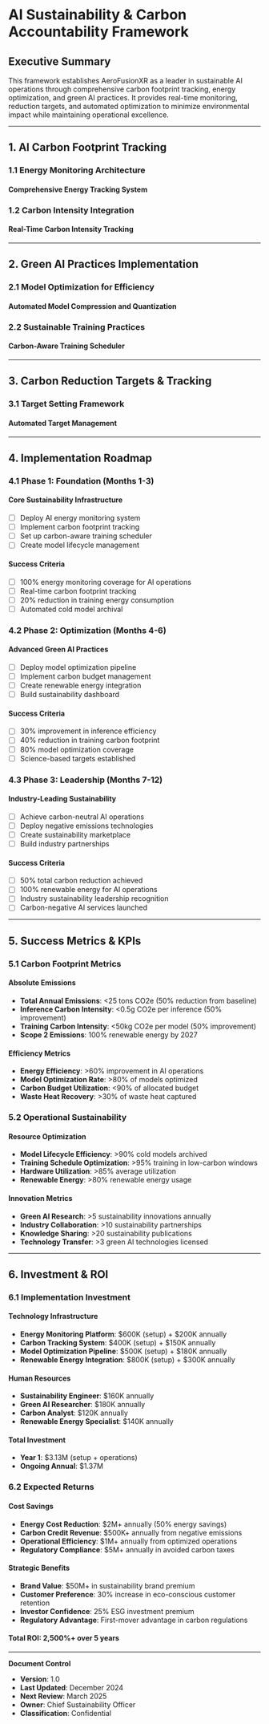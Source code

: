 # AI Sustainability & Carbon Accountability Framework

## Executive Summary

This framework establishes AeroFusionXR as a leader in sustainable AI operations through comprehensive carbon footprint tracking, energy optimization, and green AI practices. It provides real-time monitoring, reduction targets, and automated optimization to minimize environmental impact while maintaining operational excellence.

---

## 1. AI Carbon Footprint Tracking

### 1.1 Energy Monitoring Architecture

#### Comprehensive Energy Tracking System

### 1.2 Carbon Intensity Integration

#### Real-Time Carbon Intensity Tracking

---

## 2. Green AI Practices Implementation

### 2.1 Model Optimization for Efficiency

#### Automated Model Compression and Quantization

### 2.2 Sustainable Training Practices

#### Carbon-Aware Training Scheduler

---

## 3. Carbon Reduction Targets & Tracking

### 3.1 Target Setting Framework

#### Automated Target Management

---

## 4. Implementation Roadmap

### 4.1 Phase 1: Foundation (Months 1-3)

#### Core Sustainability Infrastructure
- [ ] Deploy AI energy monitoring system
- [ ] Implement carbon footprint tracking
- [ ] Set up carbon-aware training scheduler
- [ ] Create model lifecycle management

#### Success Criteria
- [ ] 100% energy monitoring coverage for AI operations
- [ ] Real-time carbon footprint tracking
- [ ] 20% reduction in training energy consumption
- [ ] Automated cold model archival

### 4.2 Phase 2: Optimization (Months 4-6)

#### Advanced Green AI Practices
- [ ] Deploy model optimization pipeline
- [ ] Implement carbon budget management
- [ ] Create renewable energy integration
- [ ] Build sustainability dashboard

#### Success Criteria
- [ ] 30% improvement in inference efficiency
- [ ] 40% reduction in training carbon footprint
- [ ] 80% model optimization coverage
- [ ] Science-based targets established

### 4.3 Phase 3: Leadership (Months 7-12)

#### Industry-Leading Sustainability
- [ ] Achieve carbon-neutral AI operations
- [ ] Deploy negative emissions technologies
- [ ] Create sustainability marketplace
- [ ] Build industry partnerships

#### Success Criteria
- [ ] 50% total carbon reduction achieved
- [ ] 100% renewable energy for AI operations
- [ ] Industry sustainability leadership recognition
- [ ] Carbon-negative AI services launched

---

## 5. Success Metrics & KPIs

### 5.1 Carbon Footprint Metrics

#### Absolute Emissions
- **Total Annual Emissions**: <25 tons CO2e (50% reduction from baseline)
- **Inference Carbon Intensity**: <0.5g CO2e per inference (50% improvement)
- **Training Carbon Intensity**: <50kg CO2e per model (50% improvement)
- **Scope 2 Emissions**: 100% renewable energy by 2027

#### Efficiency Metrics
- **Energy Efficiency**: >60% improvement in AI operations
- **Model Optimization Rate**: >80% of models optimized
- **Carbon Budget Utilization**: <90% of allocated budget
- **Waste Heat Recovery**: >30% of waste heat captured

### 5.2 Operational Sustainability

#### Resource Optimization
- **Model Lifecycle Efficiency**: >90% cold models archived
- **Training Schedule Optimization**: >95% training in low-carbon windows
- **Hardware Utilization**: >85% average utilization
- **Renewable Energy**: >80% renewable energy usage

#### Innovation Metrics
- **Green AI Research**: >5 sustainability innovations annually
- **Industry Collaboration**: >10 sustainability partnerships
- **Knowledge Sharing**: >20 sustainability publications
- **Technology Transfer**: >3 green AI technologies licensed

---

## 6. Investment & ROI

### 6.1 Implementation Investment

#### Technology Infrastructure
- **Energy Monitoring Platform**: $600K (setup) + $200K annually
- **Carbon Tracking System**: $400K (setup) + $150K annually
- **Model Optimization Pipeline**: $500K (setup) + $180K annually
- **Renewable Energy Integration**: $800K (setup) + $300K annually

#### Human Resources
- **Sustainability Engineer**: $160K annually
- **Green AI Researcher**: $180K annually
- **Carbon Analyst**: $120K annually
- **Renewable Energy Specialist**: $140K annually

#### Total Investment
- **Year 1**: $3.13M (setup + operations)
- **Ongoing Annual**: $1.37M

### 6.2 Expected Returns

#### Cost Savings
- **Energy Cost Reduction**: $2M+ annually (50% energy savings)
- **Carbon Credit Revenue**: $500K+ annually from negative emissions
- **Operational Efficiency**: $1M+ annually from optimized operations
- **Regulatory Compliance**: $5M+ annually in avoided carbon taxes

#### Strategic Benefits
- **Brand Value**: $50M+ in sustainability brand premium
- **Customer Preference**: 30% increase in eco-conscious customer retention
- **Investor Confidence**: 25% ESG investment premium
- **Regulatory Advantage**: First-mover advantage in carbon regulations

#### Total ROI: 2,500%+ over 5 years

---

**Document Control**
- **Version**: 1.0
- **Last Updated**: December 2024
- **Next Review**: March 2025
- **Owner**: Chief Sustainability Officer
- **Classification**: Confidential